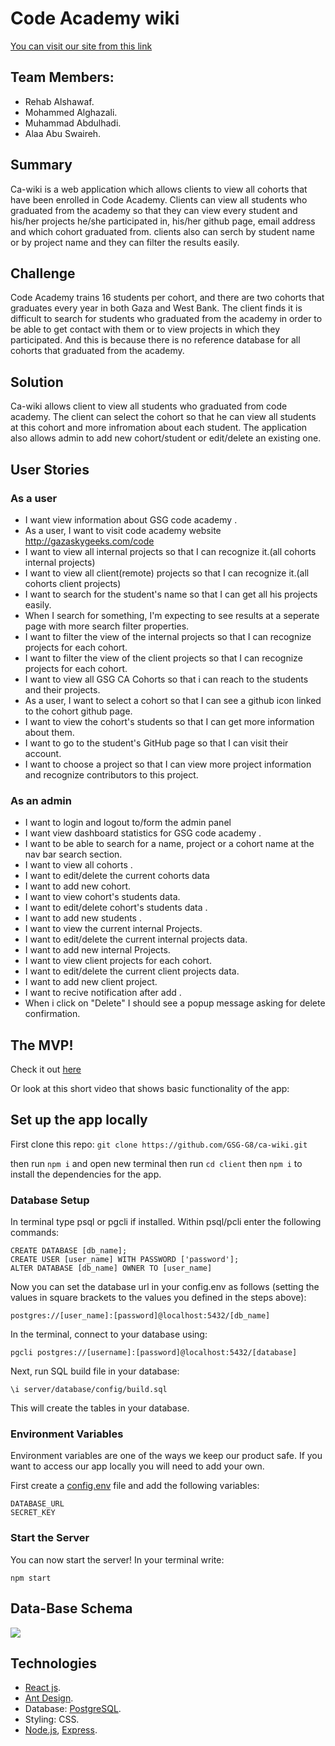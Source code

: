 # Code Academy wiki

[You can visit our site from this link]([link])

## Team Members:

* Rehab Alshawaf.
* Mohammed Alghazali.
* Muhammad Abdulhadi.
* Alaa Abu Swaireh.

## Summary

Ca-wiki is a web application which allows clients to view all cohorts that have been enrolled in Code Academy. Clients can view all students who graduated from the academy so that they can view every student and his/her projects he/she participated in, his/her github page, email address and which cohort graduated from. clients also  can serch by student name or by project name and they can filter the results easily.

## Challenge

Code Academy trains 16 students per cohort, and there are two cohorts that graduates every year in both Gaza and West Bank. The client finds it is difficult to search for students who graduated from the academy in order to be able to get contact with them or to view projects in which they participated. And this is because there is no reference database for all cohorts that graduated from the academy.

## Solution 

Ca-wiki allows client to view all students who graduated from code academy. The client can select the cohort so that he can view all students at this cohort and more infromation about each student.
The application also allows admin to add new cohort/student or edit/delete an existing one.

## User Stories

### As a user

- I want view information about GSG code academy .
- As a user, I want to visit code academy website http://gazaskygeeks.com/code
- I want to view all internal projects so that I can recognize it.(all cohorts internal projects)
- I want to view all client(remote) projects so that I can recognize it.(all cohorts client projects)
- I want to search for the student's name so that I can get all his projects easily.
- When I search for something, I'm expecting to see results at a seperate page with more search filter properties.
- I want to filter the view of the internal projects so that I can recognize projects for each cohort.
- I want to filter the view of the client projects so that I can recognize projects for each cohort.
- I want to view all GSG CA Cohorts so that i can reach to the students and their projects.
- As a user, I want to select a cohort so that I can see a github icon linked to the cohort github page.
- I want to view the cohort's students so that I can get more information about them.
- I want to go to the student's GitHub page so that I can visit their account.
- I want to choose a project so that I can view more project information and recognize  contributors to this project.

### As an admin

- I want to login and logout to/form the admin panel
- I want view dashboard statistics for GSG code academy .
- I want to be able to search for a name, project or a cohort name at the nav bar search section.
- I want to view all cohorts .
- I want to edit/delete the current cohorts data
- I want to add new cohort.
- I want to view cohort's students data.
- I want to edit/delete cohort's students data .
- I want to add new students .
- I want to view the current internal Projects.
- I want to edit/delete the current internal projects data.
- I want to add new internal Projects.
- I want to view client projects for each cohort.
- I want to edit/delete the current client projects data.
- I want to add new client project.
- I want to recive notification after add .
- When i click on "Delete" I should see a popup message asking for delete confirmation.

## The MVP! 

Check it out [here]([link])

Or look at this short video that shows basic functionality of the app:

## Set up the app locally

First clone this repo: ``` git clone https://github.com/GSG-G8/ca-wiki.git ```

then run ```npm i``` and open new terminal then run ```cd client``` then ```npm i``` to install the dependencies for the app.

### Database Setup

In terminal type psql or pgcli if installed. Within psql/pcli enter the following commands:

```CREATE DATABASE
CREATE DATABASE [db_name];
CREATE USER [user_name] WITH PASSWORD ['password'];
ALTER DATABASE [db_name] OWNER TO [user_name]
```
Now you can set the database url in your config.env as follows (setting the values in square brackets to the values you defined in the steps above):

```
postgres://[user_name]:[password]@localhost:5432/[db_name]
```

In the terminal, connect to your database using:

```
pgcli postgres://[username]:[password]@localhost:5432/[database]
```

Next, run SQL build file in your database:

```
\i server/database/config/build.sql
```

This will create the tables in your database.

### Environment Variables

Environment variables are one of the ways we keep our product safe. If you want to access our app locally you will need to add your own.

First create a [config.env](https://github.com/dwyl/env2#create-a-env-file) file and add the following variables:

```
DATABASE_URL
SECRET_KEY
```

### Start the Server

You can now start the server! In your terminal write:

```
npm start
```

## Data-Base Schema

![](https://i.imgur.com/Rzpmhka.png)



## Technologies 

* [React js](https://reactjs.org/).
* [Ant Design](https://ant.design/).
* Database: [PostgreSQL](https://www.postgresql.org/).
* Styling: CSS.
* [Node.js](https://nodejs.org/en/), [Express](https://expressjs.com/).
